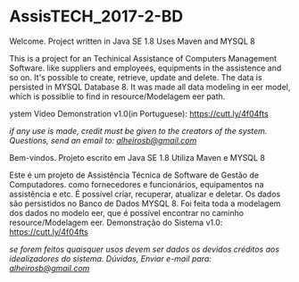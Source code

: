 # AssisTECH_2017-2-BD
Welcome.
Project written in Java SE 1.8
Uses Maven and MYSQL 8

This is a project for an Techinical Assistance of Computers Management Software. like suppliers and employees, equipments in the assistence and so on. It's possible to create, retrieve, update and delete. The data is persisted in MYSQL Database 8. It was made all data modeling in eer model, which is possiblie to find in resource/Modelagem eer path.

ystem Video Demonstration v1.0(in Portuguese): https://cutt.ly/4f04fts

*if any use is made, credit must be given to the creators of the system.
Questions, send an email to: alheirosb@gmail.com*

Bem-vindos. 
Projeto escrito em Java SE 1.8
Utiliza Maven e MYSQL 8

Este é um projeto de Assistência Técnica de Software de Gestão de Computadores. como fornecedores e funcionários, equipamentos na assistência e etc. É possível criar, recuperar, atualizar e deletar. Os dados são persistidos no Banco de Dados MYSQL 8. Foi feita toda a modelagem dos dados no modelo eer, que é possível encontrar no caminho resource/Modelagem eer.
Demonstração do Sistema v1.0: https://cutt.ly/4f04fts

*se forem feitos quaisquer usos devem ser dados os devidos créditos aos idealizadores do sistema. 
Dúvidas, Enviar e-mail para: alheirosb@gmail.com*



